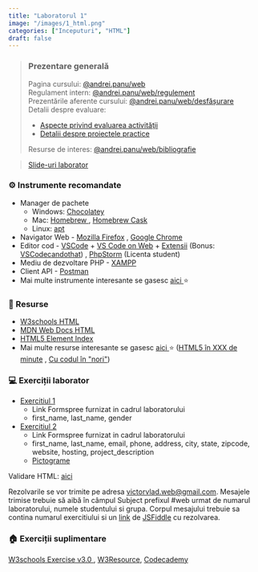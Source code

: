 ```yaml
---
title: "Laboratorul 1"
image: "/images/1_html.png"
categories: ["Inceputuri", "HTML"]
draft: false
---
```


> ### ️Prezentare generală
> Pagina cursului: <a href="https://profs.info.uaic.ro/~andrei.panu/courses/web/web-index.html" class="text-link" target="_blank">@andrei.panu/web </a> \
> Regulament intern: <a href="https://profs.info.uaic.ro/~andrei.panu/courses/web/web-rules.html" class="text-link" target="_blank">@andrei.panu/web/regulement </a> \
> Prezentările aferente cursului: <a href="https://profs.info.uaic.ro/~andrei.panu/courses/web/web-film.html" class="text-link" target="_blank">@andrei.panu/web/desfășurare </a> \
> Detalii despre evaluare:
> - <a href="https://profs.info.uaic.ro/~andrei.panu/courses/web/web-exam.html" class="text-link" target="_blank">Aspecte privind evaluarea activităţii </a>
> - <a href="https://profs.info.uaic.ro/~andrei.panu/courses/web/web-projects.html" class="text-link" target="_blank">Detalii despre proiectele practice </a>
>
> Resurse de interes: <a href="https://profs.info.uaic.ro/~andrei.panu/courses/web/web-biblio.html" class="text-link" target="_blank">@andrei.panu/web/bibliografie  </a>

<blockquote class="slides">
    <a href="#" class="slides-link">Slide-uri laborator</a>
</blockquote>

### ⚙️ Instrumente recomandate
- Manager de pachete
  - Windows: <a href="https://chocolatey.org" target="_blank">Chocolatey </a>
  - Mac: <a href="https://chocolatey.org" target="_blank">Homebrew </a>, <a href="https://github.com/Homebrew/homebrew-cask" target="_blank">Homebrew Cask </a>
  - Linux: <a href="https://linuxize.com/post/how-to-use-apt-command/" target="_blank">apt </a>
- Navigator Web - <a href="https://www.mozilla.org/ro/firefox/new/" target="_blank">Mozilla Firefox</a> , <a href="https://www.google.com/intl/ro_ro/chrome/" target="_blank">Google Chrome</a>
- Editor cod - <a href="https://code.visualstudio.com/" target="_blank">VSCode</a> + <a href="https://vscode.dev/" target="_blank">VS Code on Web</a> + <a href="https://marketplace.visualstudio.com/VSCode" target="_blank">Extensii</a> (Bonus: <a href="https://vscodecandothat.com/" target="_blank">VSCodecandothat</a>) , <a href="https://www.jetbrains.com/phpstorm/" target="_blank">PhpStorm</a> (Licenta student)
- Mediu de dezvoltare PHP - <a href="https://www.apachefriends.org/ro/index.html" target="_blank">XAMPP</a>
- Client API - <a href="https://www.postman.com/" target="_blank">Postman</a>
- Mai multe instrumente interesante se gasesc   <a href="https://profs.info.uaic.ro/~busaco/teach/courses/web/web-film.html" target="_blank">aici </a> ⭐

### 📖 Resurse
- <a href="https://www.w3schools.com/html/" target="_blank">W3schools HTML</a>
- <a href="https://developer.mozilla.org/en-US/docs/Web/HTML" target="_blank">MDN Web Docs HTML</a>
- <a href="http://html5doctor.com/element-index" target="_blank">HTML5 Element Index</a>
- Mai multe resurse interesante se gasesc   <a href="https://profs.info.uaic.ro/~busaco/teach/courses/web/web-film.html" target="_blank">aici </a> ⭐ (<a href="https://www.slideshare.net/busaco/html5-in-xxx-de-minute" target="_blank">HTML5 în XXX de minute</a> , <a href="https://www.slideshare.net/busaco/cu-codul-n-nori" target="_blank">Cu codul în "nori"</a>)

### 💻 Exerciții laborator
- <a href="https://github.com/victorvlad19/web/raw/master/_posts/imagini/L1_Ex1.png" target="_blank">Exercitiul 1</a>
  - Link Formspree furnizat in cadrul laboratorului
  - first_name, last_name, gender
- <a href="https://github.com/victorvlad19/web/raw/master/_posts/imagini/L1_Ex2.png" target="_blank">Exercitiul 2</a>
  - Link Formspree furnizat in cadrul laboratorului
  - first_name, last_name, email, phone, address, city, state, zipcode, website, hosting, project_description
  - <a href="https://getemoji.com/" target="_blank">Pictograme</a>

Validare HTML: <a href="https://validator.w3.org/#validate_by_input" target="_blank">aici</a>

Rezolvarile se vor trimite pe adresa <a href="mailto:victorvlad.web@gmail.com" target="_blank">victorvlad.web@gmail.com</a>. Mesajele trimise  trebuie să aibă în câmpul Subject prefixul #web urmat de numarul laboratorului, numele studentului si grupa.
Corpul mesajului trebuie sa contina numarul exercitiului si un <a href="https://github.com/victorvlad19/web/raw/master/_posts/imagini/JSFiddle_Link.png" target="_blank">link</a>  de <a href="https://jsfiddle.net" target="_blank">JSFiddle</a> cu rezolvarea.

### 🏠 Exerciții suplimentare
<a href="https://www.w3schools.com/html/exercise.asp" target="_blank">W3schools Exercise v3.0 </a>,
<a href="https://www.w3resource.com/html-css-exercise/basic/" target="_blank">W3Resource</a>,
<a href="https://www.codecademy.com/courses/learn-html/lessons/intro-to-html/exercises/intro" target="_blank">Codecademy</a>
